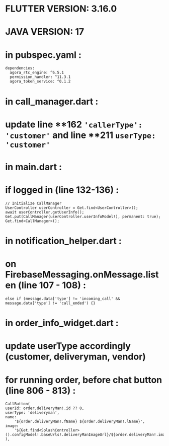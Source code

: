 # FLUTTER VERSION: 3.16.0

# JAVA VERSION: 17

# in pubspec.yaml :

```
dependencies:
  agora_rtc_engine: ^6.5.1
  permission_handler: ^11.3.1
  agora_token_service: ^0.1.2
```

# in call_manager.dart :

# update line **162 ```'callerType': 'customer'``` and line **211 ```userType: 'customer'```

# in main.dart :

# if logged in (line 132-136) :

```
// Initialize CallManager
UserController userController = Get.find<UserController>();
await userController.getUserInfo();
Get.put(CallManager(userController.userInfoModel!), permanent: true);
Get.find<CallManager>();
```

# in notification_helper.dart :

# on FirebaseMessaging.onMessage.listen (line 107 - 108) :

```
else if (message.data['type'] != 'incoming_call' && message.data['type'] != 'call_ended') {}
```

# in order_info_widget.dart :

# update userType accordingly (customer, deliveryman, vendor)

# for running order, before chat button (line 806 - 813) :

```
CallButton(
userId: order.deliveryMan!.id ?? 0,
userType: 'deliveryman',
name:
    '${order.deliveryMan!.fName} ${order.deliveryMan!.lName}',
image:
    '${Get.find<SplashController>().configModel!.baseUrls!.deliveryManImageUrl}/${order.deliveryMan!.image}',
),
```